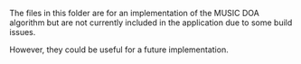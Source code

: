 The files in this folder are for an implementation of the MUSIC DOA algorithm but are not currently included in the application due to some build issues.

However, they could be useful for a future implementation.
